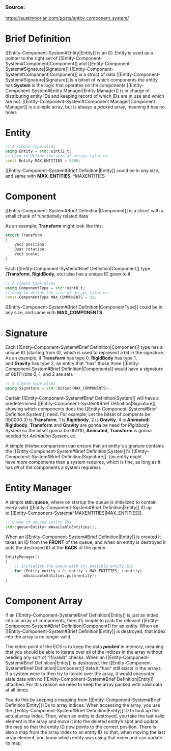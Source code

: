 
### Source:
https://austinmorlan.com/posts/entity_component_system/

# Brief Definition
[[Entity-Component-System#Entity|Entity]] is an ID. Entity is used as a pointer to the right set of [[Entity-Component-System#Component|Component]] and [[Entity-Component-System#Signature|Signature]]
[[Entity-Component-System#Component|Component]] is a struct of data
[[Entity-Component-System#Signature|Signature]] is a bitset of which components the entity has
**System** is the logic that operates on the components
[[Entity-Component-System#Entity Manager|Entity Manager]] is in charge of distributing entity IDs and keeping record of which IDs are in use and which are not.
[[Entity-Component-System#Component Manager|Component Manager]] is a simple array, but is always a _packed_ array, meaning it has no holes
# Entity
```C++
// A simple type alias 
using Entity = std::uint32_t; 
// Used to define the size of arrays later on 
const Entity MAX_ENTITIES = 5000;
```
[[Entity-Component-System#Brief Definition|Entity]] could be in any size, and same with **MAX_ENTITIES**. ^MAXENTITIES
# Component
[[Entity-Component-System#Brief Definition|Component]] is a struct with a small chunk of functionally related data

As an example, **Transform** might look like this:
```C++
struct Transform 
{ 
	Vec3 position; 
	Quat rotation; 
	Vec3 scale; 
}
```
Each [[Entity-Component-System#Brief Definition|Component]] type (**Transform**, **RigidBody**, etc) also has a unique ID given to it
```C++
// A simple type alias 
using ComponentType = std::uint8_t; 
// Used to define the size of arrays later on 
const ComponentType MAX_COMPONENTS = 32;
```
[[Entity-Component-System#Brief Definition|ComponentType]] could be in any size, and same with **MAX_COMPONENTS**.
# Signature
Each [[Entity-Component-System#Brief Definition|Component]] type has a unique ID (starting from 0), which is used to represent a bit in the signature.
As an example, if **Transform** has type 0, **RigidBody** has type 1, and **Gravity** has type 2, an entity that “has” those three  [[Entity-Component-System#Brief Definition|Components]] would have a signature of 0b111 (bits 0, 1, and 2 are set).
```C++
// A simple type alias 
using Signature = std::bitset<MAX_COMPONENTS>;
```
Certain [[Entity-Component-System#Brief Definition|System]] will have a predetermined [[Entity-Component-System#Brief Definition|Signature]] showing which components does the [[Entity-Component-System#Brief Definition|System]] need. For example, Let the bitset of compents be 0b0000 (0 is **Transform**, 1 is **Rigidbody**, 2 is **Gravity**, 4 is **Animated**) **Rigidbody**, **Transform** and **Gravity** are gonna be need for *Rigidbody System* so the bitset gonna be 0b1110, **Animated**, **Transform** is gonna needed for *Animation System*, ec.

A simple bitwise comparision can ensure that an entity's signature contains the [[Entity-Component-System#Brief Definition|System]]'s [[Entity-Component-System#Brief Definition|Signature]].
(an entity might have _more_ components than a system requires, which is fine, as long as it has _all_ of the components a system requires).
# Entity Manager
A simple **std::queue**, where on startup the queue is initialized to contain every valid [[Entity-Component-System#Brief Definition|Entity]] ID up to [[Entity-Component-System#^MAXENTITIES|MAX_ENTITIES]]. 
```C++
// Queue of unused entity IDs 
std::queue<Entity> mAvailableEntities{};
```
When an [[Entity-Component-System#Brief Definition|Entity]] is created it takes an ID from the **FRONT** of the queue, and when an entity is destroyed it puts the destroyed ID at the **BACK** of the queue.
```C++
EntityManager() 
{ 
	// Initialize the queue with all possible entity IDs 
	for (Entity entity = 0; entity < MAX_ENTITIES; ++entity) 
		mAvailableEntities.push(entity); 
}
```
# Component Array
If an [[Entity-Component-System#Brief Definition|Entity]] is just an index into an array of components, then it’s simple to grab the relevant [[Entity-Component-System#Brief Definition|Component]] for an entity. When an [[Entity-Component-System#Brief Definition|Entity]] is destroyed, that index into the array is no longer valid.

The entire point of the ECS is to keep the data _**packed**_ in memory, meaning that you should be able to iterate over all of the indices in the array without needing any sort of “if(valid)” checks. When an [[Entity-Component-System#Brief Definition|Entity]] is destroyed, the [[Entity-Component-System#Brief Definition|Component]] data it “had” still exists in the arrays. If a system were to then try to iterate over the array, it would encounter stale data with no [[Entity-Component-System#Brief Definition|Entity]] attached. For this reason we need to keep the array packed with valid data at all times.

You do this by keeping a mapping from [[Entity-Component-System#Brief Definition|Entity]] IDs to array indices. When accessing the array, you use the [[Entity-Component-System#Brief Definition|Entity]] ID to look up the actual array index. Then, when an entity is destroyed, you take the last valid element in the array and move it into the deleted entity’s spot and update the map so that the entity ID now points to the correct position. There is also a map from the array index to an entity ID so that, when moving the last array element, you know which entity was using that index and can update its map.